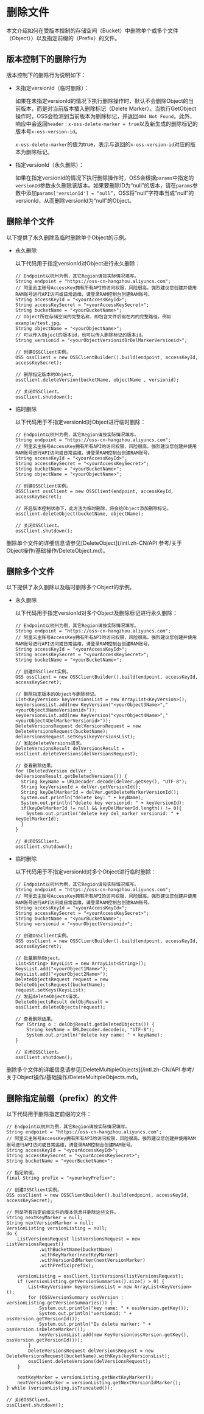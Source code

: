 # 删除文件

本文介绍如何在受版本控制的存储空间（Bucket）中删除单个或多个文件（Object））以及指定前缀的（Prefix）的文件。

## 版本控制下的删除行为

版本控制下的删除行为说明如下：

-   未指定versionId（临时删除）：

    如果在未指定versionId的情况下执行删除操作时，默认不会删除Object的当前版本，而是对当前版本插入删除标记（Delete Marker）。当执行GetObject操作时，OSS会检测到当前版本为删除标记，并返回`404 Not Found`。此外，响应中会返回`header：x-oss-delete-marker = true`以及新生成的删除标记的版本号`x-oss-version-id`。

    `x-oss-delete-marker`的值为true，表示与返回的`x-oss-version-id`对应的版本为删除标记。

-   指定versionId（永久删除）：

    如果在指定versionId的情况下执行删除操作时，OSS会根据`params`中指定的`versionId`参数永久删除该版本。如果要删除ID为“null”的版本，请在`params`参数中添加`params['versionId'] = “null”`，OSS将“null”字符串当成“null”的versionId，从而删除versionId为“null”的Object。


## 删除单个文件

以下提供了永久删除及临时删除单个Object的示例。

-   永久删除

    以下代码用于指定versionId对Object进行永久删除：

    ```
    // Endpoint以杭州为例，其它Region请按实际情况填写。
    String endpoint = "https://oss-cn-hangzhou.aliyuncs.com";
    // 阿里云主账号AccessKey拥有所有API的访问权限，风险很高。强烈建议您创建并使用RAM账号进行API访问或日常运维，请登录RAM控制台创建RAM账号。
    String accessKeyId = "<yourAccessKeyId>";
    String accessKeySecret = "<yourAccessKeySecret>";
    String bucketName = "<yourBucketName>";
    // Object所在存储空间的完整名称，即包含文件后缀在内的完整路径，例如example/test.jpg。
    String objectName = "<yourObjectName>";
    // 可以传入Object的版本id，也可以传入删除标记的版本id。
    String versionid = "<yourObjectVersionidOrDelMarkerVersionid>";
    
    // 创建OSSClient实例。
    OSS ossClient = new OSSClientBuilder().build(endpoint, accessKeyId, accessKeySecret);
    
    // 删除指定版本的Object。
    ossClient.deleteVersion(bucketName, objectName , versionid);
    
    // 关闭OSSClient。
    ossClient.shutdown();
    ```

-   临时删除

    以下代码用于不指定versionId对Object进行临时删除：

    ```
    // Endpoint以杭州为例，其它Region请按实际情况填写。
    String endpoint = "https://oss-cn-hangzhou.aliyuncs.com";
    // 阿里云主账号AccessKey拥有所有API的访问权限，风险很高。强烈建议您创建并使用RAM账号进行API访问或日常运维，请登录RAM控制台创建RAM账号。
    String accessKeyId = "<yourAccessKeyId>";
    String accessKeySecret = "<yourAccessKeySecret>";
    String bucketName = "<yourBucketName>";
    String objectName = "<yourObjectName>";
    
    // 创建OSSClient实例。
    OSSClient ossClient = new OSSClient(endpoint, accessKeyId, accessKeySecret);
    
    // 开启版本控制状态下，此方法为临时删除，将会给Object添加删除标记。
    ossClient.deleteObject(bucketName, objectName);
    
    // 关闭OSSClient。
    ossClient.shutdown();
    ```


删除单个文件的详细信息请参见[DeleteObject](/intl.zh-CN/API 参考/关于Object操作/基础操作/DeleteObject.md)。

## 删除多个文件

以下提供了永久删除以及临时删除多个Object的示例。

-   永久删除

    以下代码用于指定versionId对多个Object及删除标记进行永久删除：

    ```
    // Endpoint以杭州为例，其它Region请按实际情况填写。
    String endpoint = "https://oss-cn-hangzhou.aliyuncs.com";
    // 阿里云主账号AccessKey拥有所有API的访问权限，风险很高。强烈建议您创建并使用RAM账号进行API访问或日常运维，请登录RAM控制台创建RAM账号。
    String accessKeyId = "<yourAccessKeyId>";
    String accessKeySecret = "<yourAccessKeySecret>";
    String bucketName = "<yourBucketName>";
    
    // 创建OSSClient实例。
    OSS ossClient = new OSSClientBuilder().build(endpoint, accessKeyId, accessKeySecret);
    
    // 删除指定版本的Object与删除标记。
    List<KeyVersion> keyVersionsList = new ArrayList<KeyVersion>();
    keyVersionsList.add(new KeyVersion("<yourObject3Name>","<yourObject3NameVersionid>"));
    keyVersionsList.add(new KeyVersion("<yourObject4Name>","<yourObject4DelMarkerVersionid>"));
    DeleteVersionsRequest delVersionsRequest = new DeleteVersionsRequest(bucketName);
    delVersionsRequest.setKeys(keyVersionsList);
    // 发起deleteVersions请求。
    DeleteVersionsResult delVersionsResult = ossClient.deleteVersions(delVersionsRequest);
    
    // 查看删除结果。
    for (DeletedVersion delVer : delVersionsResult.getDeletedVersions()) {
      String keyName = URLDecoder.decode(delVer.getKey(), "UTF-8");
      String keyVersionId = delVer.getVersionId();
      String keyDelMarkerId = delVer.getDeleteMarkerVersionId();
      System.out.println("delete key: " + keyName);
      System.out.println("delete key versionid: " + keyVersionId);
      if(keyDelMarkerId != null && keyDelMarkerId.length() != 0){
        System.out.println("delete key del_marker versionid: " + keyDelMarkerId);
      }
    }
    
    // 关闭OSSClient。
    ossClient.shutdown();
    ```

-   临时删除

    以下代码用于不指定versionId对多个Object进行临时删除：

    ```
    // Endpoint以杭州为例，其它Region请按实际情况填写。
    String endpoint = "https://oss-cn-hangzhou.aliyuncs.com";
    // 阿里云主账号AccessKey拥有所有API的访问权限，风险很高。强烈建议您创建并使用RAM账号进行API访问或日常运维，请登录RAM控制台创建RAM账号。
    String accessKeyId = "<yourAccessKeyId>";
    String accessKeySecret = "<yourAccessKeySecret>";
    String bucketName = "<yourBucketName>";
    String versionid = "<yourObjectVersionid>";
    
    // 创建OSSClient实例。
    OSS ossClient = new OSSClientBuilder().build(endpoint, accessKeyId, accessKeySecret);
    
    // 批量删除Object。
    List<String> KeysList = new ArrayList<String>();
    KeysList.add("<yourObject1Name>");
    KeysList.add("<yourObject2Name>");
    DeleteObjectsRequest request = new DeleteObjectsRequest(bucketName);
    request.setKeys(KeysList);
    // 发起deleteObjects请求。
    DeleteObjectsResult delObjResult = ossClient.deleteObjects(request);
    
    // 查看删除结果。
    for (String o : delObjResult.getDeletedObjects()) {
        String keyName = URLDecoder.decode(o, "UTF-8");
        System.out.println("delete key name: " + keyName);
    }
    
    // 关闭OSSClient。
    ossClient.shutdown();
    ```


删除多个文件的详细信息请参见[DeleteMultipleObjects](/intl.zh-CN/API 参考/关于Object操作/基础操作/DeleteMultipleObjects.md)。

## 删除指定前缀（prefix）的文件

以下代码用于删除指定前缀的文件：

```
// Endpoint以杭州为例，其它Region请按实际情况填写。
String endpoint = "https://oss-cn-hangzhou.aliyuncs.com";
// 阿里云主账号AccessKey拥有所有API的访问权限，风险很高。强烈建议您创建并使用RAM账号进行API访问或日常运维，请登录RAM控制台创建RAM账号。
String accessKeyId = "<yourAccessKeyId>";
String accessKeySecret = "<yourAccessKeySecret>";
String bucketName = "<yourBucketName>";

// 指定前缀。
final String prefix = "<yourkeyPrefix>";

// 创建OSSClient实例。
OSS ossClient = new OSSClientBuilder().build(endpoint, accessKeyId, accessKeySecret);

// 列举所有指定前缀文件的版本信息并删除这些文件。
String nextKeyMarker = null;
String nextVersionMarker = null;
VersionListing versionListing = null;
do {
    ListVersionsRequest listVersionsRequest = new ListVersionsRequest()
            .withBucketName(bucketName)
            .withKeyMarker(nextKeyMarker)
            .withVersionIdMarker(nextVersionMarker)
            .withPrefix(prefix);

    versionListing = ossClient.listVersions(listVersionsRequest);
    if (versionListing.getVersionSummaries().size() > 0) {
        List<KeyVersion> keyVersionsList = new ArrayList<KeyVersion>();
        for (OSSVersionSummary ossVersion : versionListing.getVersionSummaries()) {
            System.out.println("key name: " + ossVersion.getKey());
            System.out.println("versionid: " + ossVersion.getVersionId());
            System.out.println("Is delete marker: " + ossVersion.isDeleteMarker());
            keyVersionsList.add(new KeyVersion(ossVersion.getKey(), ossVersion.getVersionId()));
        }
        DeleteVersionsRequest delVersionsRequest = new DeleteVersionsRequest(bucketName).withKeys(keyVersionsList);
        ossClient.deleteVersions(delVersionsRequest);
    }

    nextKeyMarker = versionListing.getNextKeyMarker();
    nextVersionMarker = versionListing.getNextVersionIdMarker();
} while (versionListing.isTruncated());

// 关闭OSSClient。
ossClient.shutdown();
```

